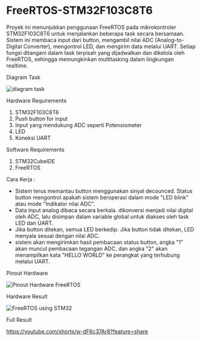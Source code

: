 # FreeRTOS-STM32F103C8T6
Proyek ini menunjukkan penggunaan FreeRTOS pada mikrokontroler STM32F103C8T6 untuk menjalankan beberapa task secara bersamaan. Sistem ini membaca input dari button, mengambil nilai ADC (Analog-to-Digital Converter), mengontrol LED, dan mengirim data melalui UART. Setiap fungsi ditangani dalam task terpisah yang dijadwalkan dan dikelola oleh FreeRTOS, sehingga memungkinkan multitasking dalam lingkungan realtime.

Diagram Task

![diagram task](https://github.com/user-attachments/assets/7f98999a-78df-44ca-911e-e0b99c56135a)

Hardware Requirements
1. STM32F103C8T6
2. Push button for input
3. Input yang mendukung ADC seperti Potensiometer
4. LED
5. Koneksi UART

Software Requirements
1. STM32CubeIDE
2. FreeRTOS

Cara Kerja :
- Sistem terus memantau button menggunakan sinyal decounced. Status button mengontrol apakah sistem beroperasi dalam mode "LED blink" atau mode "Indikator nilai ADC".
- Data input analog dibaca secara berkala. dikonversi menjadi nilai digital oleh ADC, lalu disimpan dalam variable global untuk diakses oleh task LED dan UART.
- Jika button ditekan, semua LED berkedip. Jika button tidak ditekan, LED menyala sesuai dengan nilai ADC.
- sistem akan mengirimkan hasil pembacaan status button, angka "1" akan muncul pembacaan tegangan ADC, dan angka "2" akan menampilkan kata "HELLO WORLD" ke perangkat yang terhubung melalui UART.

Pinout Hardware

![Pinout Hardware FreeRTOS](https://github.com/user-attachments/assets/8a5312a5-574a-4175-9b8d-5f23355ca97f)

Hardware Result

![FreeRTOS using STM32](https://github.com/user-attachments/assets/95304953-fb30-4f89-af88-ab4ef416cdb7)

Full Result

https://youtube.com/shorts/w-dF6c37Ar8?feature=share 

